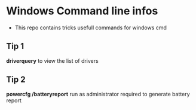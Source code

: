 # Windows Command line infos
* This repo contains tricks usefull commands for windows cmd
## Tip 1
   **driverquery**
   to view the list of drivers
## Tip 2
  **powercfg /batteryreport**
   run as administrator required
   to generate battery report
